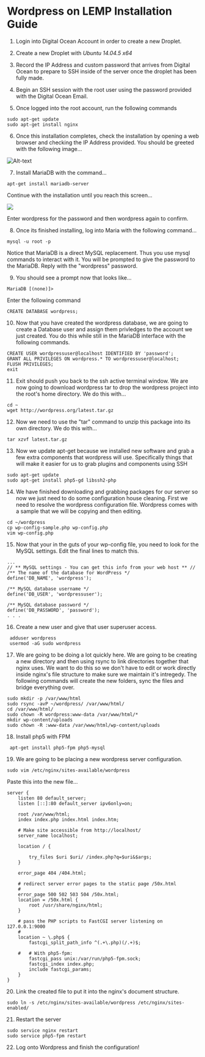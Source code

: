 # Wordpress on LEMP Installation Guide

1) Login into Digital Ocean Account in order to create a new Droplet.

2) Create a new Droplet with *Ubuntu 14.04.5 x64*

3) Record the IP Address and custom password that arrives from Digital Ocean to prepare to SSH inside of the server once the droplet has been fully made.

4) Begin an SSH session with the root user using the password provided with the Digital Ocean Email.

5) Once logged into the root account, run the following commands

```shell
sudo apt-get update
sudo apt-get install nginx
```

6) Once this installation completes, check the installation by opening a web browser and checking the IP Address provided. You should be greeted with the following image...

![Alt-text](http://i.imgur.com/jGJghyJ.png)

7) Install MariaDB with the command...

```shell
apt-get install mariadb-server
```

Continue with the installation until you reach this screen...

![](http://www.morphatic.com/wp-content/uploads/2016/05/Screen-Shot-2016-05-20-at-4.20.05-PM.png)

Enter wordpress for the password and then wordpress again to confirm.

8) Once its finished installing, log into Maria with the following command...

```shell
mysql -u root -p
```


Notice that MariaDB is a direct MySQL replacement. Thus you use mysql commands to interact with it. You will be prompted to give the password to the MariaDB. Reply with the "wordpress" password.

9) You should see a prompt now that looks like...

```shell
MariaDB [(none)]>
```

Enter the following command

```shell
CREATE DATABASE wordpress;
```

10) Now that you have created the wordpress database, we are going to create a Database user and assign them privledges to the account we just created. You do this while still in the MariaDB interface with the following commands.

```shell
CREATE USER wordpressuser@localhost IDENTIFIED BY 'password';
GRANT ALL PRIVILEGES ON wordpress.* TO wordpressuser@localhost;
FLUSH PRIVILEGES;
exit
```

11) Exit should push you back to the ssh active terminal window. We are now going to download wordpress tar to drop the wordpress project into the root's home directory. We do this with...

```shell
cd ~
wget http://wordpress.org/latest.tar.gz
```

12) Now we need to use the "tar" command to unzip this package into its own directory. We do this with...

```shell
tar xzvf latest.tar.gz
```

13) Now we update apt-get because we installed new software and grab a few extra components that wordpress will use. Specifically things that will make it easier for us to grab plugins and components using SSH

```shell
sudo apt-get update
sudo apt-get install php5-gd libssh2-php
```
14) We have finished downloading and grabbing packages for our server so now we just need to do some configuration house cleaning. First we need to resolve the wordpress configuration file. Wordpress comes with a sample that we will be copying and then editing.

```shell
cd ~/wordpress
cp wp-config-sample.php wp-config.php
vim wp-config.php
```

15) Now that your in the guts of your wp-config file, you need to look for the MySQL settings. Edit the final lines to match this.

```shell
...
// ** MySQL settings - You can get this info from your web host ** //
/** The name of the database for WordPress */
define('DB_NAME', 'wordpress');

/** MySQL database username */
define('DB_USER', 'wordpressuser');

/** MySQL database password */
define('DB_PASSWORD', 'password');
. . .
```

16) Create a new user and give that user superuser access.

```shell
 adduser wordpress
 usermod -aG sudo wordpress
```

17) We are going to be doing a lot quickly here. We are going to be creating a new directory and then using rsync to link directories together that nginx uses. We want to do this so we don't have to edit or work directly inside nginx's file structure to make sure we maintain it's intregedy. The following commands will create the new folders, sync the files and bridge everything over.

```shell
sudo mkdir -p /var/www/html
sudo rsync -avP ~/wordpress/ /var/www/html/
cd /var/www/html/
sudo chown -R wordpress:www-data /var/www/html/*
mkdir wp-content/uploads
sudo chown -R :www-data /var/www/html/wp-content/uploads
```

18) Install php5 with FPM

```shell
 apt-get install php5-fpm php5-mysql
```

19) We are going to be placing a new wordpress server configuration.

```shell
sudo vim /etc/nginx/sites-available/wordpress
```

Paste this into the new file...

```shell
server {
	listen 80 default_server;
	listen [::]:80 default_server ipv6only=on;

	root /var/www/html;
	index index.php index.html index.htm;

	# Make site accessible from http://localhost/
	server_name localhost;

	location / {

		try_files $uri $uri/ /index.php?q=$uri&$args;
	}
	
	error_page 404 /404.html;

	# redirect server error pages to the static page /50x.html
	#
	error_page 500 502 503 504 /50x.html;
	location = /50x.html {
		root /usr/share/nginx/html;
	}

	# pass the PHP scripts to FastCGI server listening on 127.0.0.1:9000
	#
	location ~ \.php$ {
		fastcgi_split_path_info ^(.+\.php)(/.+)$;

	#	# With php5-fpm:
		fastcgi_pass unix:/var/run/php5-fpm.sock;
		fastcgi_index index.php;
		include fastcgi_params;
	}
}
```

20) Link the created file to put it into the nginx's document structure. 

```shell
sudo ln -s /etc/nginx/sites-available/wordpress /etc/nginx/sites-enabled/
```

21) Restart the server

```shell
sudo service nginx restart
sudo service php5-fpm restart
```

22) Log onto Wordpress and finish the configuration!
